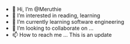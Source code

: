 - 👋 Hi, I’m @Meruthie
- 👀 I’m interested in reading, learning
- 🌱 I’m currently learning software engineering
- 💞️ I’m looking to collaborate on ...
- 📫 How to reach me ...
This is an update

<!---
Meruthie/Meruthie is a ✨ special ✨ repository because its `README.md` (this file) appears on your GitHub profile.
You can click the Preview link to take a look at your changes.
--->
